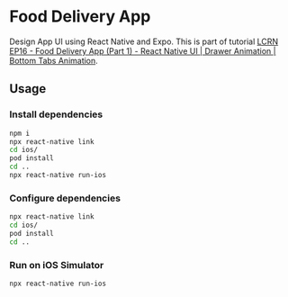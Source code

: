 # Food Delivery App

Design App UI using React Native and Expo. This is part of tutorial [LCRN EP16 - Food Delivery App (Part 1) - React Native UI | Drawer Animation | Bottom Tabs Animation](https://www.youtube.com/watch?v=NV48FIIWaN0).

## Usage

### Install dependencies

```bash
npm i
npx react-native link
cd ios/
pod install
cd ..
npx react-native run-ios
```

### Configure dependencies

```bash
npx react-native link
cd ios/
pod install
cd ..
```

### Run on iOS Simulator

```bash
npx react-native run-ios
```
